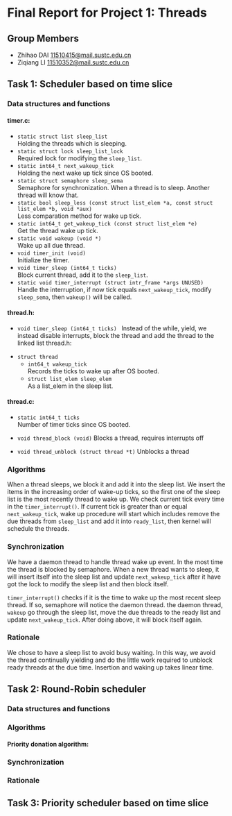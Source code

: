 Final Report for Project 1: Threads
===================================
## Group Members

* Zhihao DAI <11510415@mail.sustc.edu.cn>
* Ziqiang LI <11510352@mail.sustc.edu.cn>

## Task 1: Scheduler based on time slice

### Data structures and functions

#### timer.c:

- `static struct list sleep_list`  
    Holding the threads which is sleeping.
- `static struct lock sleep_list_lock`  
    Required lock for modifying the `sleep_list`.
- `static int64_t next_wakeup_tick`  
    Holding the next wake up tick since OS booted.
- `static struct semaphore sleep_sema`  
    Semaphore for synchronization. When a thread is to sleep. Another thread will know that.
- `static bool sleep_less (const struct list_elem *a, const struct list_elem *b, void *aux)`  
    Less comparation method for wake up tick.
- `static int64_t get_wakeup_tick (const struct list_elem *e)`  
    Get the thread wake up tick.
- `static void wakeup (void *)`  
    Wake up all due thread.
- `void timer_init (void)`  
    Initialize the timer.
- `void timer_sleep (int64_t ticks)`  
    Block current thread, add it to the `sleep_list`.
- `static void timer_interrupt (struct intr_frame *args UNUSED)`  
    Handle the interruption, if now tick equals `next_wakeup_tick`, modify `sleep_sema`, then `wakeup()` will be called.


#### thread.h:

- `void timer_sleep (int64_t ticks) `
  Instead of the while, yield, we instead disable interrupts, block the thread and add the thread to the linked list
thread.h:

* `struct thread`
    - `int64_t wakeup_tick`  
        Records the ticks to wake up after OS booted.
    - `struct list_elem sleep_elem`  
        As a list_elem in the sleep list.

#### thread.c:

- `static int64_t ticks`  
  Number of timer ticks since OS booted.

- `void thread_block (void)`
  Blocks a thread, requires interrupts off

- `void thread_unblock (struct thread *t)`
  Unblocks a thread


### Algorithms

When a thread sleeps, we block it and add it into the sleep list.
We insert the items in the increasing order of wake-up ticks, so the first one of the sleep list is the most recently thread to wake up. We check current tick every time in the `timer_interrupt()`. If current tick is greater than or equal `next_wakeup_tick`, wake up procedure will start which includes remove the due threads from `sleep_list` and add it into `ready_list`, then kernel will schedule the threads.

### Synchronization

We have a daemon thread to handle thread wake up event. In the most time the thread is blocked by semaphore. When a new thread wants to sleep, it will insert itself into the sleep list and update `next_wakeup_tick` after it have got the lock to modify the sleep list and then block itself.

`timer_interrupt()` checks if it is the time to wake up the most recent sleep thread. If so, semaphore will notice the daemon thread. the daemon thread, `wakeup` go through the sleep list, move the due threads to the ready list and update `next_wakeup_tick`. After doing above, it will block itself again.

### Rationale

We chose to have a sleep list to avoid busy waiting. In this way, we avoid the thread continually yielding and do the little work required to unblock ready threads at the due time. Insertion and waking up takes linear time.

## Task 2: Round-Robin scheduler

### Data structures and functions

### Algorithms


#### Priority donation algorithm:


### Synchronization



### Rationale


## Task 3: Priority scheduler based on time slice

